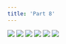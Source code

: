 ```yaml
---
title: 'Part 8'
---
```


![](pelen53.jpg)
![](pelen54.jpg)
![](pelen55.jpg)
![](pelen56.jpg)
![](pelen57.jpg)
![](pelen58.jpg)